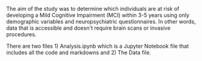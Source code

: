 The aim of the study was to determine which individuals are at risk of developing 
a Mild Cognitive Impairment (MCI) within 3-5 years using only demographic variables 
and neuropsychiatric questionnaires. In other words, data that is accessible and 
doesn't require brain scans or invasive procedures.

There are two files 1) Analysis.ipynb which is a Jupyter Notebook file that 
includes all the code and markdowns and 2) The Data file. 
